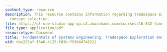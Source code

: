 ```yaml
---
content_type: resource
description: This resource contains information regarding tradespace exploration and
  concept selection.
file: https://ol-ocw-studio-app-qa.s3.amazonaws.com/courses/16-842-fundamentals-of-systems-engineering-fall-2015/dac225aff5a84125fd1bf9364d748221_MIT16_842F15_Ses_5_Design.pdf
file_type: application/pdf
resourcetype: Document
title: 'Fundamentals of Systems Engineering: Tradespace Exploration and Concept Selection'
uid: dac225af-f5a8-4125-fd1b-f9364d748221
---
```

